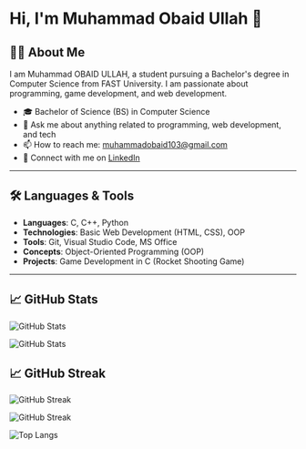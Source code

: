 # Hi, I'm Muhammad Obaid Ullah 👋

## 👨‍🎓 About Me
I am Muhammad OBAID ULLAH, a student pursuing a Bachelor's degree in Computer Science from FAST University. I am passionate about programming, game development, and web development.

- 🎓 Bachelor of Science (BS) in Computer Science
- 💬 Ask me about anything related to programming, web development, and tech
- 📫 How to reach me: muhammadobaid103@gmail.com
- 🔗 Connect with me on [LinkedIn](https://www.linkedin.com/in/muhammad-obaid-ullah-29b6b0323/)

---

## 🛠️ Languages & Tools

- **Languages**: C, C++, Python
- **Technologies**: Basic Web Development (HTML, CSS), OOP
- **Tools**: Git, Visual Studio Code, MS Office
- **Concepts**: Object-Oriented Programming (OOP)
- **Projects**: Game Development in C (Rocket Shooting Game)

---

## 📈 GitHub Stats

![GitHub Stats](https://github-readme-stats.vercel.app/api?username=Obaid03&show_icons=true&count_private=true&hide_title=false&theme=radical&card_width=500)

![GitHub Stats](https://github-readme-stats.vercel.app/api?username=Obaid03&show_icons=true&theme=highcontrast&count_private=true&hide_title=false&card_width=500)

## 📈 GitHub Streak

![GitHub Streak](https://github-readme-streak-stats.herokuapp.com/?user=Obaid03&theme=radical)

![GitHub Streak](https://github-readme-streak-stats.herokuapp.com?user=Obaid03&theme=radical&hide_border=false)

![Top Langs](https://github-readme-stats.vercel.app/api/top-langs/?username=Obaid03&layout=compact&theme=radical)




